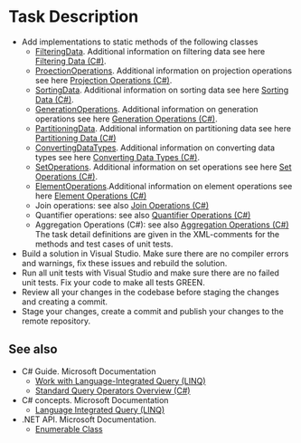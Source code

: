 # Task Description

- Add implementations to static methods of the following classes 
    - [FilteringData](/Linq/FilteringData.cs). Additional information on filtering data see here [Filtering Data (C#)](https://docs.microsoft.com/en-us/dotnet/csharp/programming-guide/concepts/linq/filtering-data).  
    - [ProectionOperations](Linq/ProjectionOperations.cs). Additional information on projection operations see here [Projection Operations (C#)](https://docs.microsoft.com/en-us/dotnet/csharp/programming-guide/concepts/linq/projection-operations).
    - [SortingData](/Linq/SortingData.cs). Additional information on sorting data see here [Sorting Data (C#)](https://docs.microsoft.com/en-us/dotnet/csharp/programming-guide/concepts/linq/sorting-data).
    - [GenerationOperations](/Linq/GenerationOperations.cs). Additional information on generation operations see here [Generation Operations (C#)](https://docs.microsoft.com/en-us/dotnet/csharp/programming-guide/concepts/linq/generation-operations).
    - [PartitioningData](/Linq/PartitioningData.cs). Additional information on partitioning data see here [Partitioning Data (C#)](https://docs.microsoft.com/en-us/dotnet/csharp/programming-guide/concepts/linq/partitioning-data)
    - [ConvertingDataTypes](/Linq/ConvertingDataTypes.cs). Additional information on converting data types see here [Converting Data Types (C#)](https://docs.microsoft.com/en-us/dotnet/csharp/programming-guide/concepts/linq/converting-data-types).
    - [SetOperations](/Linq/SetOperations.cs). Additional information on set operations see here [Set Operations (C#)](https://docs.microsoft.com/en-us/dotnet/csharp/programming-guide/concepts/linq/set-operations).
    - [ElementOperations](/Linq/ElementOperations.cs).Additional information on  element operations see here [Element Operations (C#)](https://docs.microsoft.com/en-us/dotnet/csharp/programming-guide/concepts/linq/element-operations)
    - Join operations: see also [Join Operations (C#)](https://docs.microsoft.com/en-us/dotnet/csharp/programming-guide/concepts/linq/join-operations)
    - Quantifier operations: see also [Quantifier Operations (C#)](https://docs.microsoft.com/en-us/dotnet/csharp/programming-guide/concepts/linq/quantifier-operations)
    - Aggregation Operations (C#): see also [Aggregation Operations (C#)](https://docs.microsoft.com/en-us/dotnet/csharp/programming-guide/concepts/linq/aggregation-operations)    
The task detail definitions are given in the XML-comments for the methods and test cases of unit tests.
- Build a solution in Visual Studio. Make sure there are no compiler errors and warnings, fix these issues and rebuild the solution.
- Run all unit tests with Visual Studio and make sure there are no failed unit tests. Fix your code to make all tests GREEN.
- Review all your changes in the codebase before staging the changes and creating a commit.
- Stage your changes, create a commit and publish your changes to the remote repository.

## See also
- C# Guide. Microsoft Documentation
    - [Work with Language-Integrated Query (LINQ)](https://docs.microsoft.com/en-us/dotnet/csharp/tutorials/working-with-linq)
    - [Standard Query Operators Overview (C#)](https://docs.microsoft.com/en-us/dotnet/csharp/programming-guide/concepts/linq/standard-query-operators-overview)
- C# concepts. Microsoft Documentation
    - [Language Integrated Query (LINQ)](https://docs.microsoft.com/en-us/dotnet/csharp/linq/)
- .NET API. Microsoft Documentation. 
    - [Enumerable Class](https://docs.microsoft.com/en-us/dotnet/api/system.linq.enumerable?view=netcore-3.1)